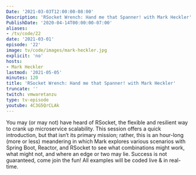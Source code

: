 ```yaml
---
Date: '2021-03-03T12:00:00-08:00'
Description: 'RSocket Wrench: Hand me that Spanner! with Mark Heckler'
PublishDate: '2020-04-14T00:00:00-07:00'
aliases:
- /tv/code/22
date: '2021-03-01'
episode: '22'
image: tv/code/images/mark-heckler.jpg
explicit: 'no'
hosts:
- Mark Heckler
lastmod: '2021-05-05'
minutes: 120
title: 'RSocket Wrench: Hand me that Spanner! with Mark Heckler'
truncate: ''
twitch: vmwaretanzu
type: tv-episode
youtube: 4C3G5QrCLAk
---
```


You may (or may not) have heard of RSocket, the flexible and resilient way to crank up microservice scalability. This session offers a quick introduction, but that isn’t its primary mission; rather, this is an hour-long (more or less) meandering in which Mark explores various scenarios with Spring Boot, Reactor, and RSocket to see what combinations might work, what might not, and where an edge or two may lie. Success is not guaranteed, come join the fun! All examples will be coded live & in real-time.